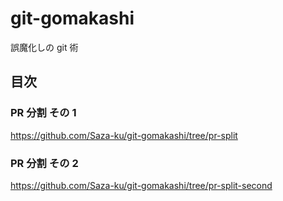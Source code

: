 # git-gomakashi
誤魔化しの git 術

## 目次

### PR 分割 その 1
https://github.com/Saza-ku/git-gomakashi/tree/pr-split

### PR 分割 その 2
https://github.com/Saza-ku/git-gomakashi/tree/pr-split-second
